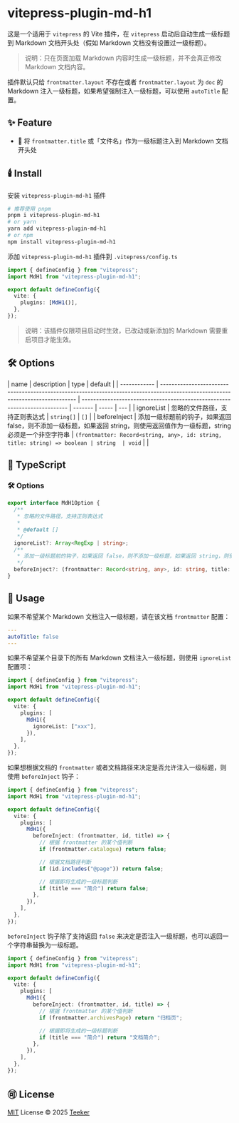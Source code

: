 ﻿# vitepress-plugin-md-h1

这是一个适用于 `vitepress` 的 Vite 插件，在 `vitepress` 启动后自动生成一级标题到 Markdown 文档开头处（假如 Markdown 文档没有设置过一级标题）。

> 说明：只在页面加载 Markdown 内容时生成一级标题，并不会真正修改 Markdown 文档内容。

插件默认只给 `frontmatter.layout` 不存在或者 `frontmatter.layout` 为 `doc` 的 Markdown 注入一级标题，如果希望强制注入一级标题，可以使用 `autoTitle` 配置。

## ✨ Feature

- 🚀 将 `frontmatter.title` 或「文件名」作为一级标题注入到 Markdown 文档开头处

## 🕯️ Install

安装 `vitepress-plugin-md-h1` 插件

```bash
# 推荐使用 pnpm
pnpm i vitepress-plugin-md-h1
# or yarn
yarn add vitepress-plugin-md-h1
# or npm
npm install vitepress-plugin-md-h1
```

添加 `vitepress-plugin-md-h1` 插件到 `.vitepress/config.ts`

```typescript
import { defineConfig } from "vitepress";
import MdH1 from "vitepress-plugin-md-h1";

export default defineConfig({
  vite: {
    plugins: [MdH1()],
  },
});
```

> 说明：该插件仅限项目启动时生效，已改动或新添加的 Markdown 需要重启项目才能生效。

## 🛠️ Options

| name         | description                                                                                                                    | type                                                                      | default |
| ------------ | ------------------------------------------------------------------------------------------------------------------------------ | ------------------------------------------------------------------------- | ------- | ----- | --- |
| ignoreList   | 忽略的文件路径，支持正则表达式                                                                                                 | `string[]`                                                                | `[]`    |
| beforeInject | 添加一级标题前的钩子，如果返回 false，则不添加一级标题，如果返回 string，则使用返回值作为一级标题，string 必须是一个非空字符串 | `(frontmatter: Record<string, any>, id: string, title: string) => boolean | string  | void` |     |

## 📘 TypeScript

### 🛠️ Options

```typescript
export interface MdH1Option {
  /**
   * 忽略的文件路径，支持正则表达式
   *
   * @default []
   */
  ignoreList?: Array<RegExp | string>;
  /**
   * 添加一级标题前的钩子，如果返回 false，则不添加一级标题，如果返回 string，则使用返回值作为一级标题，string 必须是一个非空字符串
   */
  beforeInject?: (frontmatter: Record<string, any>, id: string, title: string) => boolean | string | void;
}
```

## 📖 Usage

如果不希望某个 Markdown 文档注入一级标题，请在该文档 `frontmatter` 配置：

```yaml
---
autoTitle: false
---
```

如果不希望某个目录下的所有 Markdown 文档注入一级标题，则使用 `ignoreList` 配置项：

```typescript
import { defineConfig } from "vitepress";
import MdH1 from "vitepress-plugin-md-h1";

export default defineConfig({
  vite: {
    plugins: [
      MdH1({
        ignoreList: ["xxx"],
      }),
    ],
  },
});
```

如果想根据文档的 `frontmatter` 或者文档路径来决定是否允许注入一级标题，则使用 `beforeInject` 钩子：

```typescript
import { defineConfig } from "vitepress";
import MdH1 from "vitepress-plugin-md-h1";

export default defineConfig({
  vite: {
    plugins: [
      MdH1({
        beforeInject: (frontmatter, id, title) => {
          // 根据 frontmatter 的某个值判断
          if (frontmatter.catalogue) return false;

          // 根据文档路径判断
          if (id.includes("@page")) return false;

          // 根据即将生成的一级标题判断
          if (title === "简介") return false;
        },
      }),
    ],
  },
});
```

`beforeInject` 钩子除了支持返回 `false` 来决定是否注入一级标题，也可以返回一个字符串替换为一级标题。

```typescript
import { defineConfig } from "vitepress";
import MdH1 from "vitepress-plugin-md-h1";

export default defineConfig({
  vite: {
    plugins: [
      MdH1({
        beforeInject: (frontmatter, id, title) => {
          // 根据 frontmatter 的某个值判断
          if (frontmatter.archivesPage) return "归档页";

          // 根据即将生成的一级标题判断
          if (title === "简介") return "文档简介";
        },
      }),
    ],
  },
});
```

## 🉑 License

[MIT](../../LICENSE) License © 2025 [Teeker](https://github.com/Kele-Bingtang)

